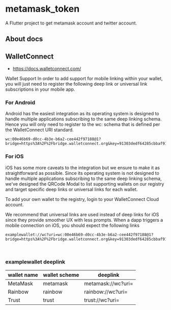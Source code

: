 # metamask_token

A Flutter project to get metamask account and twitter account.

## About docs

## WalletConnect
- <https://docs.walletconnect.com/>

Wallet Support
In order to add support for mobile linking within your wallet, you will just need to register the following deep link or universal link subscriptions in your mobile app.

### For Android
Android has the easiest integration as its operating system is designed to handle multiple applications subscribing to the same deep linking schema. Hence you will only need to register to the wc: schema that is defined per the WalletConnect URI standard.

```
wc:00e46b69-d0cc-4b3e-b6a2-cee442f97188@1?bridge=https%3A%2F%2Fbridge.walletconnect.org&key=91303dedf64285cbbaf9120f6e9d160a5c8aa3deb67017a3874cd272323f48ae
```

### For iOS
iOS has some more caveats to the integration but we ensure to make it as straightforward as possible. Since its operating system is not designed to handle multiple applications subscribing to the same deep linking schema, we've designed the QRCode Modal to list supporting wallets on our registry and target specific deep links or universal links for each wallet.

To add your own wallet to the registry, login to your WalletConnect Cloud account.

We recommend that universal links are used instead of deep links for iOS since they provide smoother UX with less prompts. When a dapp triggers a mobile connection on iOS, you should expect the following links

```
examplewallet://wc?uri=wc:00e46b69-d0cc-4b3e-b6a2-cee442f97188@1?bridge=https%3A%2F%2Fbridge.walletconnect.org&key=91303dedf64285cbbaf9120f6e9d160a5c8aa3deb67017a3874cd272323f48ae
```

<br/>

### examplewallet deeplink

|  wallet name   | wallet scheme | deeplink |
|  ----  | ----  | ----  |
| MetaMask  | metamask |metamask://wc?uri= |
| Rainbow  | rainbow | rainbow://wc?uri=|
| Trust  | trust |trust://wc?uri=|
